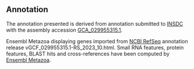 **Annotation**
----------

The annotation presented is derived from annotation submitted to
[INSDC](http://www.insdc.org) with the assembly accession [GCA\_029955315.1](http://www.ebi.ac.uk/ena/data/view/GCA_029955315.1).

Ensembl Metazoa displaying genes imported from [NCBI RefSeq](https://www.ncbi.nlm.nih.gov/genome/annotation_euk/Cylas_formicarius/GCF_029955315.1-RS_2023_10.html) annotation release vGCF_029955315.1-RS_2023_10.html.
Small RNA features, protein features, BLAST hits and cross-references have been
computed by [Ensembl Metazoa](https://metazoa.ensembl.org/info/genome/annotation/index.html).
